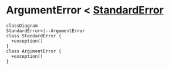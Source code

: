 # ArgumentError < [StandardError](standarderror.md)

```mermaid
classDiagram
StandardError<|--ArgumentError
class StandardError {
  +exception()
}
class ArgumentError {
  +exception()
}
```

